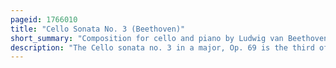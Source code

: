 ```yaml
---
pageid: 1766010
title: "Cello Sonata No. 3 (Beethoven)"
short_summary: "Composition for cello and piano by Ludwig van Beethoven"
description: "The Cello sonata no. 3 in a major, Op. 69 is the third of five Cello sonatas by ludwig Van beethoven. He composed it in 1807–08, during his productive middle Period. It was first performed in 1809 by Cellist Nikolaus Kraft and Pianist Dorothea Von ertmann a Student of Beethoven. In the same Year it was published by breitkopf Hrtel and dedicated to beethoven's Friend and amateur Cellist Freiherr Ignaz Von Gleichenstein. The Sonata was successful with Audiences from the Start."
---
```

